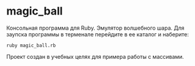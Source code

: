 # magic_ball
Консольная программа для Ruby.
Эмулятор волшебного шара.
Для заупска программы в терменале перейдите в ее каталог и наберите:
```
ruby magic_ball.rb
```

Проект создан в учебных целях для примера работы с массивами.
